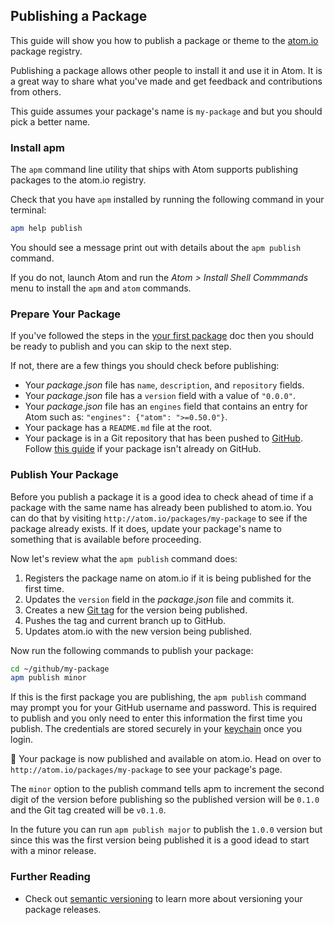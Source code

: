 ## Publishing a Package

This guide will show you how to publish a package or theme to the
[atom.io][atomio] package registry.

Publishing a package allows other people to install it and use it in Atom. It
is a great way to share what you've made and get feedback and contributions from
others.

This guide assumes your package's name is `my-package` and but you should pick a
better name.

### Install apm

The `apm` command line utility that ships with Atom supports publishing packages
to the atom.io registry.

Check that you have `apm` installed by running the following command in your
terminal:

```sh
apm help publish
```

You should see a message print out with details about the `apm publish` command.

If you do not, launch Atom and run the _Atom > Install Shell Commmands_ menu
to install the `apm` and `atom` commands.

### Prepare Your Package

If you've followed the steps in the [your first package][your-first-package]
doc then you should be ready to publish and you can skip to the next step.

If not, there are a few things you should check before publishing:

  * Your *package.json* file has `name`, `description`, and `repository` fields.
  * Your *package.json* file has a `version` field with a value of  `"0.0.0"`.
  * Your *package.json* file has an `engines` field that contains an entry
    for Atom such as: `"engines": {"atom": ">=0.50.0"}`.
  * Your package has a `README.md` file at the root.
  * Your package is in a Git repository that has been pushed to
    [GitHub][github]. Follow [this guide][repo-guide] if your package isn't
    already on GitHub.
  
### Publish Your Package

Before you publish a package it is a good idea to check ahead of time if
a package with the same name has already been published to atom.io. You can do
that by visiting `http://atom.io/packages/my-package` to see if the package
already exists. If it does, update your package's name to something that is
available before proceeding.

Now let's review what the `apm publish` command does:

  1. Registers the package name on atom.io if it is being published for the
     first time.
  2. Updates the `version` field in the *package.json* file and commits it.
  3. Creates a new [Git tag][git-tag] for the version being published.
  4. Pushes the tag and current branch up to GitHub.
  5. Updates atom.io with the new version being published.
  
Now run the following commands to publish your package:

```sh
cd ~/github/my-package
apm publish minor
```

If this is the first package you are publishing, the `apm publish` command may
prompt you for your GitHub username and password. This is required to publish
and you only need to enter this information the first time you publish. The
credentials are stored securely in your [keychain][keychain] once you login.

:tada: Your package is now published and available on atom.io. Head on over to
`http://atom.io/packages/my-package` to see your package's page.

The `minor` option to the publish command tells apm to increment the second
digit of the version before publishing so the published version will be `0.1.0`
and the Git tag created will be `v0.1.0`.

In the future you can run `apm publish major` to publish the `1.0.0` version but
since this was the first version being published it is a good idead to start
with a minor release.

### Further Reading

* Check out [semantic versioning][semver] to learn more about versioning your
  package releases.

[atomio]: https://atom.io
[github]: https://github.com
[git-tag]: http://git-scm.com/book/en/Git-Basics-Tagging
[keychain]: http://en.wikipedia.org/wiki/Keychain_(Apple)
[repo-guide]: http://guides.github.com/overviews/desktop
[semver]: http://semver.org
[your-first-package]: your-first-package.html
